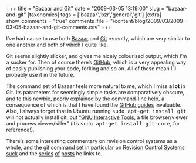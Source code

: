 +++
title = "Bazaar and Git"
date = "2009-03-05 13:19:00"
slug = "bazaar-and-git"
[taxonomies]
tags = ['bazaar','bzr','general','git']
[extra]
show_comments = "true"
comments_file = "/content/blog/2009/03/2009-03-05-bazaar-and-git-comments.csv"
+++

I’ve had cause to use both [Bazaar](http://bazaar-vcs.org/) and [Git](http://git-scm.com/) recently, which are very similar to one another and both of which I quite like.

Git seems slightly slicker, and gives me nicely colourised output, which I’m a sucker for. Then of course there’s [GitHub](http://github.com), which is a very appealing way of easily publishing your code, forking and so on. All of these mean I’ll probably use it in the future.

The command set of Bazaar feels more natural to me, which I miss **a lot** in Git. Its parameters for seemingly simple tasks are comparatively obscure, and to this newbie, poorly explained by the command-line help, a consequence of which is that I have found the [GitHub guides](http://github.com/guides/home) invaluable. Also, I always forget that in Ubuntu running <kbd>sudo apt-get install git</kbd> will not actually install git, but [“GNU Interactive Tools](http://packages.ubuntu.com/intrepid/git), a file browser/viewer and process viewer/killer” (it’s <kbd>sudo apt-get install git-core</kbd>, for reference!).

There’s some interesting commentary on revision control systems as a whole, and the git command set in particular on [Revision Control Systems suck](http://www.netsplit.com/2009/02/23/revision-control-systems-suck/) and the [series](http://www.netsplit.com/2009/02/17/git-sucks/) [of](http://www.netsplit.com/2009/02/17/git-sucks-2/) [posts](http://www.netsplit.com/2009/02/17/git-sucks-3/) he links to.
